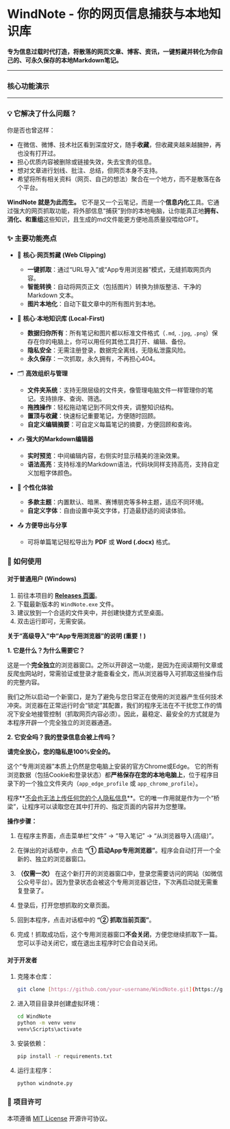#  WindNote - 你的网页信息捕获与本地知识库

**专为信息过载时代打造，将散落的网页文章、博客、资讯，一键剪藏并转化为你自己的、可永久保存的本地Markdown笔记。**

---

### 核心功能演示



---

### 💡 它解决了什么问题？

你是否也曾这样：

* 在微信、微博、技术社区看到深度好文，随手**收藏**，但收藏夹越来越臃肿，再也没有打开过。
* 担心优质内容被删除或链接失效，失去宝贵的信息。
* 想对文章进行划线、批注、总结，但网页本身不支持。
* 希望将所有相关资料（网页、自己的想法）聚合在一个地方，而不是散落在各个平台。

**WindNote 就是为此而生。** 它不是又一个云笔记，而是一个**信息内化**工具。它通过强大的网页抓取功能，将外部信息“捕获”到你的本地电脑，让你能真正地**拥有、消化、和重组**这些知识，且生成的md文件能更方便地高质量投喂给GPT。

### ✨ 主要功能亮点

* 🚀 **核心·网页剪藏 (Web Clipping)**
  * **一键抓取**：通过“URL导入”或“App专用浏览器”模式，无缝抓取网页内容。
  * **智能转换**：自动将网页正文（包括图片）转换为排版整洁、干净的 Markdown 文本。
  * **图片本地化**：自动下载文章中的所有图片到本地。

* 🧠 **核心·本地知识库 (Local-First)**
  * **数据归你所有**：所有笔记和图片都以标准文件格式（`.md`, `.jpg`, `.png`）保存在你的电脑上，你可以用任何其他工具打开、编辑、备份。
  * **隐私安全**：无需注册登录，数据完全离线，无隐私泄露风险。
  * **永久保存**：一次抓取，永久拥有，不再担心404。

* 🗂️ **高效组织与管理**
  * **文件夹系统**：支持无限层级的文件夹，像管理电脑文件一样管理你的笔记。支持排序、查询、筛选。
  * **拖拽操作**：轻松拖动笔记到不同文件夹，调整知识结构。
  * **置顶与收藏**：快速标记重要笔记，方便随时回顾。
  * **自定义编辑摘要**：可自定义每篇笔记的摘要，方便回顾和查询。

* ✍️ **强大的Markdown编辑器**
  * **实时预览**：中间编辑内容，右侧实时显示精美的渲染效果。
  * **语法高亮**：支持标准的Markdown语法，代码块同样支持高亮，支持自定义加粗字体颜色。

* 🎨 **个性化体验**
  * **多款主题**：内置默认、暗黑、赛博朋克等多种主题，适应不同环境。
  * **自定义字体**：自由设置中英文字体，打造最舒适的阅读体验。

* 📤 **方便导出与分享**
  * 可将单篇笔记轻松导出为 **PDF** 或 **Word (.docx)** 格式。

### 🚀 如何使用

#### 对于普通用户 (Windows)

1.  前往本项目的 **[Releases 页面](https://github.com/your-username/WindNote/releases)**。 
2.  下载最新版本的 `WindNote.exe` 文件。
3.  建议放到一个合适的文件夹中，并创建快捷方式至桌面。
4.  双击运行即可，无需安装。



 **关于“高级导入”中“App专用浏览器”的说明 (重要！)** 

 **1. 它是什么？为什么需要它？** 

这是一个**完全独立**的浏览器窗口。之所以开辟这一功能，是因为在阅读期刊文章或反爬虫网站时，常需验证或登录才能查看全文，而从浏览器导入可抓取这些操作后的完整内容。

我们之所以启动一个新窗口，是为了避免与您日常正在使用的浏览器产生任何技术冲突。浏览器在正常运行时会“锁定”其配置，我们的程序无法在不干扰您工作的情况下安全地接管控制（抓取网页内容必须）。因此，最稳定、最安全的方式就是为本程序开辟一个完全独立的浏览器通道。 

**2. 它安全吗？我的登录信息会被上传吗？** 

**请完全放心，您的隐私是100%安全的。** 

这个“专用浏览器”本质上仍然是您电脑上安装的官方Chrome或Edge。 它的所有浏览数据（包括Cookie和登录状态）都**严格保存在您的本地电脑上**，位于程序目录下的一个独立文件夹内（`app_edge_profile` 或 `app_chrome_profile`）。 

程序**<u>不会也无法上传任何您的个人隐私信息</u>**。它的唯一作用就是作为一个“桥梁”，让程序可以读取您在其中打开的、指定页面的内容并为您整理。

 **操作步骤：** 

1.  在程序主界面，点击菜单栏“文件” -> “导入笔记” -> “从浏览器导入(高级)”。 

2. 在弹出的对话框中，点击 **“① 启动App专用浏览器”**。程序会自动打开一个全新的、独立的浏览器窗口。 
3. **（仅需一次）** 在这个新打开的浏览器窗口中，登录您需要访问的网站（如微信公众号平台）。因为登录状态会被这个专用浏览器记住，下次再启动就无需重复登录了。
4. 登录后，打开您想抓取的文章页面。 
5. 回到本程序，点击对话框中的 **“② 抓取当前页面”**。 
6. 完成！抓取成功后，这个专用浏览器窗口**不会关闭**，方便您继续抓取下一篇。您可以手动关闭它，或在退出主程序时它会自动关闭。

#### 对于开发者

1. 克隆本仓库：

   ```bash
   git clone [https://github.com/your-username/WindNote.git](https://github.com/your-username/WindNote.git)
   ```

2. 进入项目目录并创建虚拟环境：

   ```bash
   cd WindNote
   python -m venv venv
   venv\Scripts\activate
   ```

3. 安装依赖：

   ```bash
   pip install -r requirements.txt
   ```

4. 运行主程序：

   ```bash
   python windnote.py
   ```

### 📄 项目许可

本项遵循 [MIT License](LICENSE) 开源许可协议。
